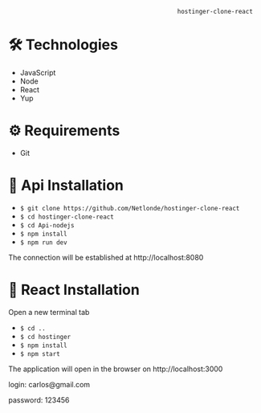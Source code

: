                                                    hostinger-clone-react

# :hammer_and_wrench: Technologies
<ul>
  <li>JavaScript</li>
  <li>Node</li>
  <li>React</li>
  <li>Yup</li>
</ul>

# :gear: Requirements

<ul>
  <li>Git</li>
</ul>

# :rocket: Api Installation
<ul>
  <li><code>$ git clone https://github.com/Netlonde/hostinger-clone-react</code></li> 
  <li><code>$ cd hostinger-clone-react</code></li>
  <li><code>$ cd Api-nodejs</code></li>
  <li><code>$ npm install</code></li>
  <li><code>$ npm run dev</code></li>
</ul>

The connection will be established at http://localhost:8080


# :rocket: React Installation

<p>Open a new terminal tab</p>

<ul>
  <li><code>$ cd ..</code></li>
  <li><code>$ cd hostinger</code></li>
  <li><code>$ npm install</code></li>
  <li><code>$ npm start</code></li>
</ul>

The application will open in the browser on http://localhost:3000

<p>login: carlos@gmail.com</p>
<p>password: 123456</p>


